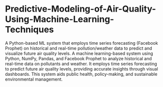 # Predictive-Modeling-of-Air-Quality-Using-Machine-Learning-Techniques
A Python-based ML system that employs time series forecasting (Facebook Prophet) on historical and real-time pollution/weather data to predict and visualize future air quality levels.
 A machine learning-based system using Python, NumPy, Pandas, and Facebook Prophet to analyze historical and real-time data on
 pollutants and weather.
 It employs time series forecasting to predict future air quality levels, providing accurate insights through visual
 dashboards. 
 This system aids public health, policy-making, and sustainable environmental management.
